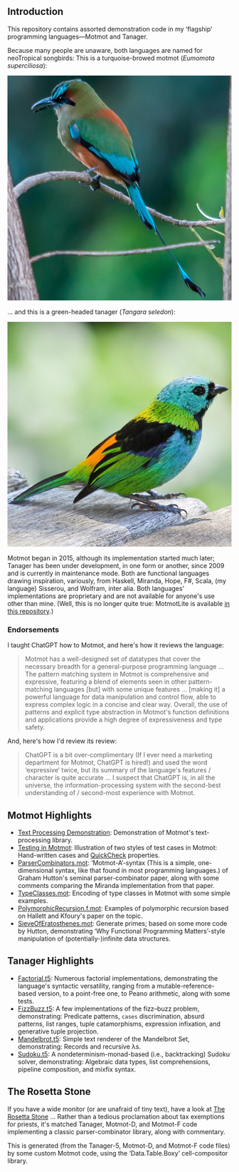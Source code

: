## Introduction

This repository contains assorted demonstration code in my
‘flagship’ programming languages—Motmot and Tanager.

Because many people are unaware, both languages are named
for neoTropical songbirds: This is a turquoise-browed motmot
(_Eumomota superciliosa_):

![A pretty motmot.](./images/motmot.jpg)

… and this is a green-headed tanager (_Tangara seledon_):

![A pretty tanager.](./images/tanager.jpg)

Motmot began in 2015, although its implementation started
much later; Tanager has been under development, in one form
or another, since 2009 and is currently in maintenance mode.
Both are functional languages drawing inspiration,
variously, from Haskell, Miranda, Hope, F#, Scala, (my
language) Sisserou, and Wolfram, inter alia. Both languages'
implementations are proprietary and are not available for
anyone's use other than mine. (Well, this is no longer quite
true: MotmotLite is available [in this
repository](https://github.com/KDPRoss/MotmotLite).)

### Endorsements

I taught ChatGPT how to Motmot, and here's how it reviews
the language:

> Motmot has a well-designed set of datatypes that cover the
> necessary breadth for a general-purpose programming
> language … The pattern matching system in Motmot is
> comprehensive and expressive, featuring a blend of elements
> seen in other pattern-matching languages [but] with some
> unique features … [making it] a powerful language for data
> manipulation and control flow, able to express complex logic
> in a concise and clear way. Overall, the use of patterns and
> explicit type abstraction in Motmot's function definitions
> and applications provide a high degree of expressiveness and
> type safety.

And, here's how I'd review its review:

> ChatGPT is a bit over-complimentary (If I ever need a
> marketing department for Motmot, ChatGPT is hired!) and used
> the word ‘expressive’ twice, but its summary of the
> language's features / character is quite accurate … I
> suspect that ChatGPT is, in all the universe, the
> information-processing system with the second-best
> understanding of / second-most experience with Motmot.

## Motmot Highlights

* [Text Processing Demonstration](text-processing/README.md):
  Demonstration of Motmot's text-processing library.
* [Testing in Motmot](TestingInMotmot.ipynb): Illustration of
  two styles of test cases in Motmot: Hand-written cases and
  [QuickCheck](https://en.wikipedia.org/wiki/QuickCheck)
  properties.
* [ParserCombinators.mot](ParserCombinators.mot):
  ‘Motmot-A’-syntax (This is a simple, one-dimensional
  syntax, like that found in most programming languages.) of
  Graham Hutton's seminal parser-combinator paper, along with
  some comments comparing the Miranda implementation from that
  paper.
* [TypeClasses.mot](TypeClasses.mot): Encoding of type
  classes in Motmot with some simple examples.
* [PolymorphicRecursion.f.mot](PolymorphicRecursion.f.mot):
  Examples of polymorphic recursion based on Hallett and
  Kfoury's paper on the topic.
* [SieveOfEratosthenes.mot](SieveOfEratosthenes.mot): Generate
  primes; based on some more code by Hutton, demonstrating
  ‘Why Functional Programming Matters’-style manipulation
  of (potentially-)infinite data structures.

## Tanager Highlights

* [Factorial.t5](Factorial.t5): Numerous factorial
  implementations, demonstrating the language's syntactic
  versatility, ranging from a mutable-reference-based version,
  to a point-free one, to Peano arithmetic, along with some
  tests.
* [FizzBuzz.t5](FizzBuzz.t5): A few implementations of the
  fizz–buzz problem, demonstrating: Predicate patterns,
  `cases` discrimination, absurd patterns, list ranges, tuple
  catamorphisms, expression infixation, and generative tuple
  projection.
* [Mandelbrot.t5](Mandelbrot.t5): Simple text renderer of the
  Mandelbrot Set, demonstrating: Records and recursive λs.
* [Sudoku.t5](Sudoku.t5): A nondeterminism-monad-based (i.e.,
  backtracking) Sudoku solver, demonstrating: Algebraic data
  types, list comprehensions, pipeline composition, and mixfix
  syntax.

## The Rosetta Stone

If you have a wide monitor (or are unafraid of tiny text),
have a look at [The Rosetta Stone](RosettaStone.txt) …
Rather than a tedious proclamation about tax exemptions for
priests, it's matched Tanager, Motmot-D, and Motmot-F code
implementing a classic parser-combinator library, along with
commentary.

This is generated (from the Tanager-5, Motmot-D, and
Motmot-F code files) by some custom Motmot code, using the
‘Data.Table.Boxy’ cell-compositor library.
